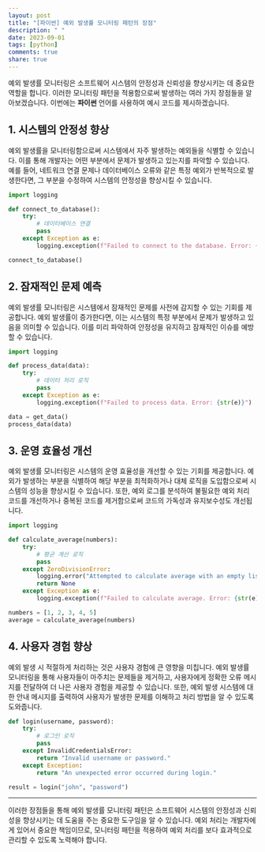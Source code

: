 ```yaml
---
layout: post
title: "[파이썬] 예외 발생률 모니터링 패턴의 장점"
description: " "
date: 2023-09-01
tags: [python]
comments: true
share: true
---
```


예외 발생률 모니터링은 소프트웨어 시스템의 안정성과 신뢰성을 향상시키는 데 중요한 역할을 합니다. 이러한 모니터링 패턴을 적용함으로써 발생하는 여러 가지 장점들을 알아보겠습니다. 이번에는 **파이썬** 언어를 사용하여 예시 코드를 제시하겠습니다.

## 1. 시스템의 안정성 향상

예외 발생률을 모니터링함으로써 시스템에서 자주 발생하는 예외들을 식별할 수 있습니다. 이를 통해 개발자는 어떤 부분에서 문제가 발생하고 있는지를 파악할 수 있습니다. 예를 들어, 네트워크 연결 문제나 데이터베이스 오류와 같은 특정 예외가 반복적으로 발생한다면, 그 부분을 수정하여 시스템의 안정성을 향상시킬 수 있습니다.

```python
import logging

def connect_to_database():
    try:
        # 데이터베이스 연결
        pass
    except Exception as e:
        logging.exception(f"Failed to connect to the database. Error: {str(e)}")

connect_to_database()
```

## 2. 잠재적인 문제 예측

예외 발생률 모니터링은 시스템에서 잠재적인 문제를 사전에 감지할 수 있는 기회를 제공합니다. 예외 발생률이 증가한다면, 이는 시스템의 특정 부분에서 문제가 발생하고 있음을 의미할 수 있습니다. 이를 미리 파악하여 안정성을 유지하고 잠재적인 이슈를 예방할 수 있습니다.

```python
import logging

def process_data(data):
    try:
        # 데이터 처리 로직
        pass
    except Exception as e:
        logging.exception(f"Failed to process data. Error: {str(e)}")

data = get_data()
process_data(data)
```

## 3. 운영 효율성 개선

예외 발생률 모니터링은 시스템의 운영 효율성을 개선할 수 있는 기회를 제공합니다. 예외가 발생하는 부분을 식별하여 해당 부분을 최적화하거나 대체 로직을 도입함으로써 시스템의 성능을 향상시킬 수 있습니다. 또한, 예외 로그를 분석하여 불필요한 예외 처리 코드를 개선하거나 중복된 코드를 제거함으로써 코드의 가독성과 유지보수성도 개선됩니다.

```python
import logging

def calculate_average(numbers):
    try:
        # 평균 계산 로직
        pass
    except ZeroDivisionError:
        logging.error("Attempted to calculate average with an empty list.")
        return None
    except Exception as e:
        logging.exception(f"Failed to calculate average. Error: {str(e)}")

numbers = [1, 2, 3, 4, 5]
average = calculate_average(numbers)
```

## 4. 사용자 경험 향상

예외 발생 시 적절하게 처리하는 것은 사용자 경험에 큰 영향을 미칩니다. 예외 발생률 모니터링을 통해 사용자들이 마주치는 문제들을 제거하고, 사용자에게 정확한 오류 메시지를 전달하여 더 나은 사용자 경험을 제공할 수 있습니다. 또한, 예외 발생 시스템에 대한 안내 메시지를 출력하여 사용자가 발생한 문제를 이해하고 처리 방법을 알 수 있도록 도와줍니다.

```python
def login(username, password):
    try:
        # 로그인 로직
        pass
    except InvalidCredentialsError:
        return "Invalid username or password."
    except Exception:
        return "An unexpected error occurred during login."

result = login("john", "password")
```

---

이러한 장점들을 통해 예외 발생률 모니터링 패턴은 소프트웨어 시스템의 안정성과 신뢰성을 향상시키는 데 도움을 주는 중요한 도구임을 알 수 있습니다. 예외 처리는 개발자에게 있어서 중요한 책임이므로, 모니터링 패턴을 적용하여 예외 처리를 보다 효과적으로 관리할 수 있도록 노력해야 합니다.